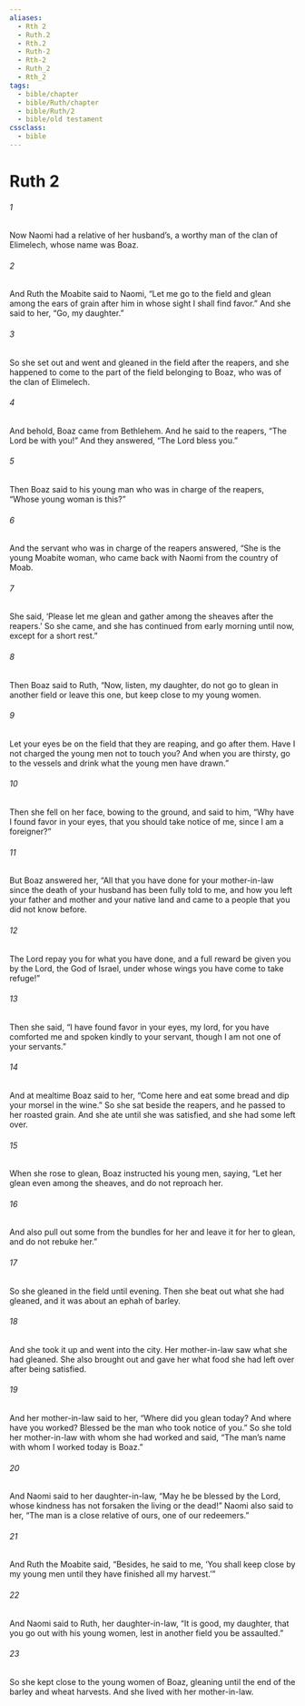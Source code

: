 ```yaml
---
aliases:
  - Rth 2
  - Ruth.2
  - Rth.2
  - Ruth-2
  - Rth-2
  - Ruth_2
  - Rth_2
tags:
  - bible/chapter
  - bible/Ruth/chapter
  - bible/Ruth/2
  - bible/old testament
cssclass:
  - bible
---
```


# Ruth 2

###### 1
Now Naomi had a relative of her husband’s, a worthy man of the clan of Elimelech, whose name was Boaz.
###### 2
And Ruth the Moabite said to Naomi, “Let me go to the field and glean among the ears of grain after him in whose sight I shall find favor.” And she said to her, “Go, my daughter.”
###### 3
So she set out and went and gleaned in the field after the reapers, and she happened to come to the part of the field belonging to Boaz, who was of the clan of Elimelech.
###### 4
And behold, Boaz came from Bethlehem. And he said to the reapers, “The Lord be with you!” And they answered, “The Lord bless you.”
###### 5
Then Boaz said to his young man who was in charge of the reapers, “Whose young woman is this?”
###### 6
And the servant who was in charge of the reapers answered, “She is the young Moabite woman, who came back with Naomi from the country of Moab.
###### 7
She said, ‘Please let me glean and gather among the sheaves after the reapers.’ So she came, and she has continued from early morning until now, except for a short rest.”
###### 8
Then Boaz said to Ruth, “Now, listen, my daughter, do not go to glean in another field or leave this one, but keep close to my young women.
###### 9
Let your eyes be on the field that they are reaping, and go after them. Have I not charged the young men not to touch you? And when you are thirsty, go to the vessels and drink what the young men have drawn.”
###### 10
Then she fell on her face, bowing to the ground, and said to him, “Why have I found favor in your eyes, that you should take notice of me, since I am a foreigner?”
###### 11
But Boaz answered her, “All that you have done for your mother-in-law since the death of your husband has been fully told to me, and how you left your father and mother and your native land and came to a people that you did not know before.
###### 12
The Lord repay you for what you have done, and a full reward be given you by the Lord, the God of Israel, under whose wings you have come to take refuge!”
###### 13
Then she said, “I have found favor in your eyes, my lord, for you have comforted me and spoken kindly to your servant, though I am not one of your servants.”
###### 14
And at mealtime Boaz said to her, “Come here and eat some bread and dip your morsel in the wine.” So she sat beside the reapers, and he passed to her roasted grain. And she ate until she was satisfied, and she had some left over.
###### 15
When she rose to glean, Boaz instructed his young men, saying, “Let her glean even among the sheaves, and do not reproach her.
###### 16
And also pull out some from the bundles for her and leave it for her to glean, and do not rebuke her.”
###### 17
So she gleaned in the field until evening. Then she beat out what she had gleaned, and it was about an ephah of barley.
###### 18
And she took it up and went into the city. Her mother-in-law saw what she had gleaned. She also brought out and gave her what food she had left over after being satisfied.
###### 19
And her mother-in-law said to her, “Where did you glean today? And where have you worked? Blessed be the man who took notice of you.” So she told her mother-in-law with whom she had worked and said, “The man’s name with whom I worked today is Boaz.”
###### 20
And Naomi said to her daughter-in-law, “May he be blessed by the Lord, whose kindness has not forsaken the living or the dead!” Naomi also said to her, “The man is a close relative of ours, one of our redeemers.”
###### 21
And Ruth the Moabite said, “Besides, he said to me, ‘You shall keep close by my young men until they have finished all my harvest.’”
###### 22
And Naomi said to Ruth, her daughter-in-law, “It is good, my daughter, that you go out with his young women, lest in another field you be assaulted.”
###### 23
So she kept close to the young women of Boaz, gleaning until the end of the barley and wheat harvests. And she lived with her mother-in-law.


